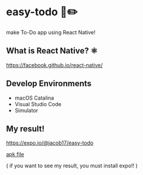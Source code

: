 # easy-todo 📒✏️
make To-Do app using React Native!

## What is React Native? ⚛️
https://facebook.github.io/react-native/

## Develop Environments

* macOS Catalina
* Visual Studio Code
* Simulator

## My result!
https://expo.io/@jacob17/easy-todo

[apk file](https://github.com/Moong0122/easy-todo/blob/master/easy-todo-b39932ca96bc49598c33e9b40b0a31d2-signed.apk)

( if you want to see my result, you must install expo!! )
